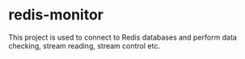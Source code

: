 # redis-monitor

This project is used to connect to Redis databases and perform data checking, stream reading, stream control etc.
